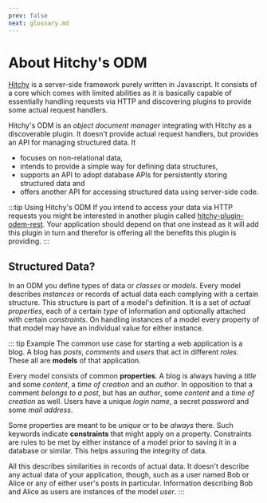 ```yaml
---
prev: false
next: glossary.md
---
```


# About Hitchy's ODM

[Hitchy](https://hitchyjs.github.io/core/) is a server-side framework purely written in Javascript. It consists of a core which comes with limited abilities as it is basically capable of essentially handling requests via HTTP and discovering plugins to provide some actual request handlers.

Hitchy's ODM is an _object document manager_ integrating with Hitchy as a discoverable plugin. It doesn't provide actual request handlers, but provides an API for managing structured data. It 

* focuses on non-relational data, 
* intends to provide a simple way for defining data structures,
* supports an API to adopt database APIs for persistently storing structured data and
* offers another API for accessing structured data using server-side code.

:::tip Using Hitchy's ODM
If you intend to access your data via HTTP requests you might be interested in another plugin called [hitchy-plugin-odem-rest](https://www.npmjs.com/package/hitchy-plugin-odem-rest). Your application should depend on that one instead as it will add this plugin in turn and therefor is offering all the benefits this plugin is providing.
:::

## Structured Data?

In an ODM you define types of data or _classes_ or _models_. Every model describes _instances_ or records of actual data each complying with a certain structure. This structure is part of a model's definition. It is a set of _actual properties_, each of a certain _type_ of information and optionally attached with certain _constraints_. On handling instances of a model every property of that model may have an individual value for either instance. 

::: tip Example
The common use case for starting a web application is a blog. A blog has _posts_, _comments_ and _users_ that act in different _roles_. These all are **models** of that application. 

Every model consists of common **properties**. A blog is always having a _title_ and some _content_, a _time of creation_ and an _author_. In opposition to that a comment _belongs to a post_, but has an _author_, some _content_ and a _time of creation_ as well. Users have a unique _login name_, a secret _password_ and some _mail address_. 

Some properties are meant to be _unique_ or to be _always_ there. Such keywords indicate **constraints** that might apply on a property. Constraints are rules to be met by either instance of a model prior to saving it in a database or similar. This helps assuring the integrity of data.

All this describes similarities in records of actual data. It doesn't describe any actual data of your application, though, such as a user named Bob or Alice or any of either user's posts in particular. Information describing Bob and Alice as users are instances of the model _user_.
:::

